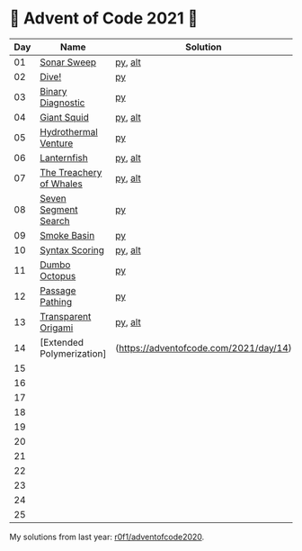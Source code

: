 # :christmas_tree: Advent of Code 2021 :christmas_tree:

|Day|Name|Solution|
|---|---|---|
|01|[Sonar Sweep](https://adventofcode.com/2021/day/1)|[py](/day01/main.py), [alt](/day01/alt.py)|
|02|[Dive!](https://adventofcode.com/2021/day/2)|[py](/day02/main.py)|
|03|[Binary Diagnostic](https://adventofcode.com/2021/day/3)|[py](/day03/main.py)|
|04|[Giant Squid](https://adventofcode.com/2021/day/4)|[py](/day04/main.py), [alt](/day04/alt.py)|
|05|[Hydrothermal Venture](https://adventofcode.com/2021/day/5)|[py](/day05/main.py)|
|06|[Lanternfish](https://adventofcode.com/2021/day/6)|[py](/day06/main.py), [alt](/day06/alt.py)|
|07|[The Treachery of Whales](https://adventofcode.com/2021/day/7)|[py](/day07/main.py), [alt](/day07/alt.py)|
|08|[Seven Segment Search](https://adventofcode.com/2021/day/8)|[py](/day08/main.py)|
|09|[Smoke Basin](https://adventofcode.com/2021/day/9)|[py](/day09/main.py)|
|10|[Syntax Scoring](https://adventofcode.com/2021/day/10)|[py](/day10/main.py), [alt](/day10/alt.py)|
|11|[Dumbo Octopus](https://adventofcode.com/2021/day/11)|[py](/day11/main.py)|
|12|[Passage Pathing](https://adventofcode.com/2021/day/12)|[py](/day12/main.py)|
|13|[Transparent Origami](https://adventofcode.com/2021/day/13)|[py](/day13/main.py), [alt](/day13/alt.py)|
|14|[Extended Polymerization]|(https://adventofcode.com/2021/day/14)|[py](/day14/main.py)|
|15|||
|16|||
|17|||
|18|||
|19|||
|20|||
|21|||
|22|||
|23|||
|24|||
|25|||

My solutions from last year: [r0f1/adventofcode2020](https://github.com/r0f1/adventofcode2020).
